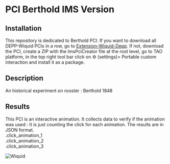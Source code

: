 # PCI Berthold IMS Version



## Installation 
This repository is dedicated to Berthold PCI. If you want to download all DEPP-Wiquid PCIs in a row, go to [Extension-Wiquid-Depp](https://github.com/janfix/Extension-Wiquid-Depp).
If not, download the PCI, create a ZIP with the ImsPciCreator file at the root level, go to TAO platform, in the top right tool bar click on ⚙️ (settings)> Portable custom interaction and install it as a package.

## Description
An historical experiment on rooster : Berthold 1848  

## Results
This PCI is an interactive animation. It collects data to verify if the animation was used : 
It is just counting the click for each animation.
The results are in JSON format.
<br/>.click_animation_1
<br/>.click_animation_2
<br/>.click_animation_3

<img src="https://www.wiquid.fr/wp-content/uploads/2021/12/cropped-cropped-WonderP50.png" alt="Wiquid" title="Wiquid">